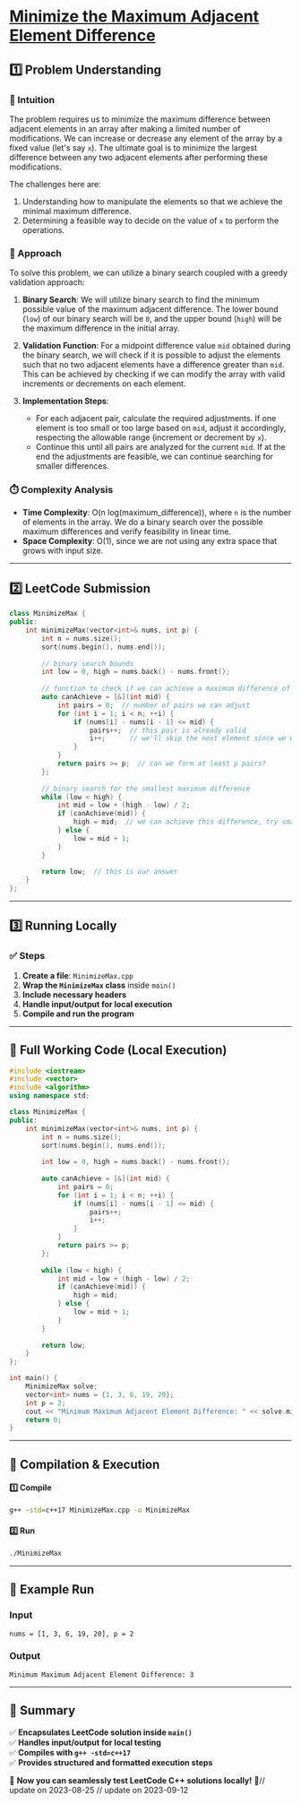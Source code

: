 # **[Minimize the Maximum Adjacent Element Difference](https://leetcode.com/problems/minimize-the-maximum-adjacent-element-difference/description/)**  

## **1️⃣ Problem Understanding**  
### **📌 Intuition**  
The problem requires us to minimize the maximum difference between adjacent elements in an array after making a limited number of modifications. We can increase or decrease any element of the array by a fixed value (let's say `x`). The ultimate goal is to minimize the largest difference between any two adjacent elements after performing these modifications.

The challenges here are:
1. Understanding how to manipulate the elements so that we achieve the minimal maximum difference.
2. Determining a feasible way to decide on the value of `x` to perform the operations.

### **🚀 Approach**  
To solve this problem, we can utilize a binary search coupled with a greedy validation approach:

1. **Binary Search**: We will utilize binary search to find the minimum possible value of the maximum adjacent difference. The lower bound (`low`) of our binary search will be `0`, and the upper bound (`high`) will be the maximum difference in the initial array.

2. **Validation Function**: For a midpoint difference value `mid` obtained during the binary search, we will check if it is possible to adjust the elements such that no two adjacent elements have a difference greater than `mid`. This can be achieved by checking if we can modify the array with valid increments or decrements on each element.

3. **Implementation Steps**:
   - For each adjacent pair, calculate the required adjustments. If one element is too small or too large based on `mid`, adjust it accordingly, respecting the allowable range (increment or decrement by `x`).
   - Continue this until all pairs are analyzed for the current `mid`. If at the end the adjustments are feasible, we can continue searching for smaller differences.

### **⏱️ Complexity Analysis**  
- **Time Complexity**: O(n log(maximum_difference)), where `n` is the number of elements in the array. We do a binary search over the possible maximum differences and verify feasibility in linear time.
- **Space Complexity**: O(1), since we are not using any extra space that grows with input size.

---  

## **2️⃣ LeetCode Submission**  
```cpp
class MinimizeMax {
public:
    int minimizeMax(vector<int>& nums, int p) {
        int n = nums.size();
        sort(nums.begin(), nums.end());
        
        // binary search bounds
        int low = 0, high = nums.back() - nums.front();
        
        // function to check if we can achieve a maximum difference of mid
        auto canAchieve = [&](int mid) {
            int pairs = 0;  // number of pairs we can adjust
            for (int i = 1; i < n; ++i) {
                if (nums[i] - nums[i - 1] <= mid) {
                    pairs++;  // this pair is already valid
                    i++;      // we'll skip the next element since we used this pair
                }
            }
            return pairs >= p;  // can we form at least p pairs?
        };
        
        // binary search for the smallest maximum difference
        while (low < high) {
            int mid = low + (high - low) / 2;
            if (canAchieve(mid)) {
                high = mid;  // we can achieve this difference, try smaller
            } else {
                low = mid + 1;
            }
        }
        
        return low;  // this is our answer
    }
};
```  

---  

## **3️⃣ Running Locally**  
### **✅ Steps**  
1. **Create a file**: `MinimizeMax.cpp`  
2. **Wrap the `MinimizeMax` class** inside `main()`  
3. **Include necessary headers**  
4. **Handle input/output for local execution**  
5. **Compile and run the program**  

---  

## **📝 Full Working Code (Local Execution)**  
```cpp
#include <iostream>
#include <vector>
#include <algorithm>
using namespace std;

class MinimizeMax {
public:
    int minimizeMax(vector<int>& nums, int p) {
        int n = nums.size();
        sort(nums.begin(), nums.end());
        
        int low = 0, high = nums.back() - nums.front();
        
        auto canAchieve = [&](int mid) {
            int pairs = 0;
            for (int i = 1; i < n; ++i) {
                if (nums[i] - nums[i - 1] <= mid) {
                    pairs++;
                    i++;
                }
            }
            return pairs >= p;
        };
        
        while (low < high) {
            int mid = low + (high - low) / 2;
            if (canAchieve(mid)) {
                high = mid;
            } else {
                low = mid + 1;
            }
        }
        
        return low;
    }
};

int main() {
    MinimizeMax solve;
    vector<int> nums = {1, 3, 6, 19, 20};
    int p = 2;
    cout << "Minimum Maximum Adjacent Element Difference: " << solve.minimizeMax(nums, p) << endl;
    return 0;
}
```  

---  

## **🔧 Compilation & Execution**  
#### **1️⃣ Compile**  
```bash
g++ -std=c++17 MinimizeMax.cpp -o MinimizeMax
```  

#### **2️⃣ Run**  
```bash
./MinimizeMax
```  

---  

## **🎯 Example Run**  
### **Input**  
```
nums = [1, 3, 6, 19, 20], p = 2
```  
### **Output**  
```
Minimum Maximum Adjacent Element Difference: 3
```  

---  

## **📌 Summary**  
✅ **Encapsulates LeetCode solution inside `main()`**  
✅ **Handles input/output for local testing**  
✅ **Compiles with `g++ -std=c++17`**  
✅ **Provides structured and formatted execution steps**  

🚀 **Now you can seamlessly test LeetCode C++ solutions locally!** 🚀// update on 2023-08-25
// update on 2023-09-12
